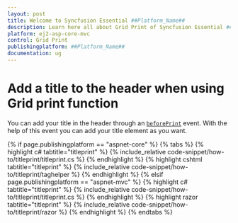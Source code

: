 ```yaml
---
layout: post
title: Welcome to Syncfusion Essential ##Platform_Name##
description: Learn here all about Grid Print of Syncfusion Essential ##Platform_Name## widgets based on HTML5 and jQuery.
platform: ej2-asp-core-mvc
control: Grid Print
publishingplatform: ##Platform_Name##
documentation: ug
---
```



# Add a title to the header when using Grid print function

You can add your title in the header through an [`beforePrint`](https://help.syncfusion.com/cr/cref_files/aspnetcore-js2/Syncfusion.EJ2~Syncfusion.EJ2.Grids.Grid~beforePrint.html) event. With the help of this event you can add your title element as you want.

{% if page.publishingplatform == "aspnet-core" %}
{% tabs %}
{% highlight c# tabtitle="titleprint" %}
{% include_relative code-snippet/how-to/titleprint/titleprint.cs %}
{% endhighlight %}
{% highlight cshtml tabtitle="titleprint" %}
{% include_relative code-snippet/how-to/titleprint/taghelper %}
{% endhighlight %}
{% elsif page.publishingplatform == "aspnet-mvc" %}
{% highlight c# tabtitle="titleprint" %}
{% include_relative code-snippet/how-to/titleprint/titleprint.cs %}
{% endhighlight %}
{% highlight razor tabtitle="titleprint" %}
{% include_relative code-snippet/how-to/titleprint/razor %}
{% endhighlight %}
{% endtabs %}

